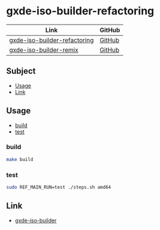 

# gxde-iso-builder-refactoring

| Link | GitHub |
| ---- | ------ |
| [gxde-iso-builder-refactoring](https://samwhelp.github.io/gxde-iso-builder-refactoring/) | [GitHub](https://github.com/samwhelp/gxde-iso-builder-refactoring) |
| [gxde-iso-builder-remix](https://samwhelp.github.io/gxde-iso-builder-remix/) | [GitHub](https://github.com/samwhelp/gxde-iso-builder-remix) |




## Subject

* [Usage](#usage)
* [Link](#link)




## Usage

* [build](#build)
* [test](#test)




### build

``` sh
make build
```


### test

``` sh
sudo REF_MAIN_RUN=test ./steps.sh amd64
```




## Link

* [gxde-iso-builder](https://github.com/GXDE-OS/gxde-iso-builder)
